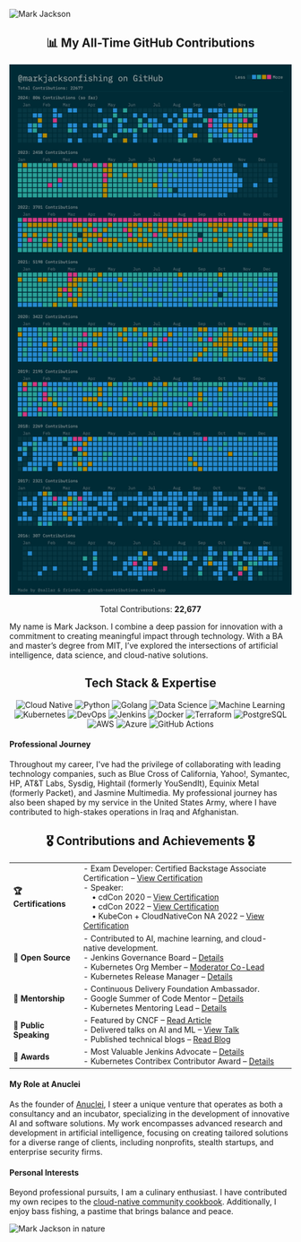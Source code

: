 ![Mark Jackson](https://i.ibb.co/zPzLYSB/IMG-0669.jpg)

<div align="center">
  <h2>📊 My All-Time GitHub Contributions</h2>
  <img src="./contributions.png" alt="Mark Jackson's GitHub Contributions" />
  <p>Total Contributions: <b>22,677</b></p>
</div>

My name is Mark Jackson. I combine a deep passion for innovation with a commitment to creating meaningful impact through technology. With a BA and master’s degree from MIT, I’ve explored the intersections of artificial intelligence, data science, and cloud-native solutions.

<div align="center">
  <h2>Tech Stack & Expertise</h2>
  <img src="https://img.shields.io/badge/Cloud%20Native-CNCF-informational?style=for-the-badge&logo=cloudsmith&logoColor=white" alt="Cloud Native" />
  <img src="https://img.shields.io/badge/Python-3.9-blue?style=for-the-badge&logo=python&logoColor=white" alt="Python" />
  <img src="https://img.shields.io/badge/Go-1.19-blue?style=for-the-badge&logo=go&logoColor=white" alt="Golang" />
  <img src="https://img.shields.io/badge/Data%20Science-Analysis-informational?style=for-the-badge&logo=apache-spark&logoColor=white" alt="Data Science" />
  <img src="https://img.shields.io/badge/Machine%20Learning-Modeling-important?style=for-the-badge&logo=tensorflow&logoColor=white" alt="Machine Learning" />
  <img src="https://img.shields.io/badge/Kubernetes-Orchestration-blue?style=for-the-badge&logo=kubernetes&logoColor=white" alt="Kubernetes" />
  <img src="https://img.shields.io/badge/DevOps-CICD-success?style=for-the-badge&logo=jenkins&logoColor=white" alt="DevOps" />
  <img src="https://img.shields.io/badge/Jenkins-Automation-orange?style=for-the-badge&logo=jenkins&logoColor=white" alt="Jenkins" />
  <img src="https://img.shields.io/badge/Docker-Containerization-blue?style=for-the-badge&logo=docker&logoColor=white" alt="Docker" />
  <img src="https://img.shields.io/badge/Terraform-IaC-623CE4?style=for-the-badge&logo=terraform&logoColor=white" alt="Terraform" />
  <img src="https://img.shields.io/badge/PostgreSQL-Database-316192?style=for-the-badge&logo=postgresql&logoColor=white" alt="PostgreSQL" />
  <img src="https://img.shields.io/badge/AWS-Cloud-orange?style=for-the-badge&logo=amazon-aws&logoColor=white" alt="AWS" />
  <img src="https://img.shields.io/badge/Azure-Cloud-blue?style=for-the-badge&logo=microsoft-azure&logoColor=white" alt="Azure" />
  <img src="https://img.shields.io/badge/GitHub%20Actions-Automation-green?style=for-the-badge&logo=github-actions&logoColor=white" alt="GitHub Actions" />
</div> 

#### Professional Journey

Throughout my career, I've had the privilege of collaborating with leading technology companies, such as Blue Cross of California, Yahoo!, Symantec, HP, AT&T Labs, Sysdig, Hightail (formerly YouSendIt), Equinix Metal (formerly Packet), and Jasmine Multimedia. My professional journey has also been shaped by my service in the United States Army, where I have contributed to high-stakes operations in Iraq and Afghanistan.

<div align="center">
  <h2>🎖️ Contributions and Achievements 🎖️</h2>
  <table>
    <tr>
      <td><strong>🏆 Certifications</strong></td>
      <td>
        - Exam Developer: Certified Backstage Associate Certification – <a href="https://www.credly.com/badges/1b5a6de3-e6d9-452b-8752-ff8687a94d3a">View Certification</a><br>
        - Speaker:<br>
        &nbsp;&nbsp;&nbsp;&nbsp;• cdCon 2020 – <a href="https://www.credly.com/badges/b59dd708-ab91-45b9-bed2-c9d3f132efcf/public_url">View Certification</a><br>
        &nbsp;&nbsp;&nbsp;&nbsp;• cdCon 2022 – <a href="https://www.credly.com/badges/554b47b8-260b-4f25-8392-6825330e7103/public_url">View Certification</a><br>
        &nbsp;&nbsp;&nbsp;&nbsp;• KubeCon + CloudNativeCon NA 2022 – <a href="https://www.credly.com/badges/75f117fb-c312-4baf-811a-9be3d5179203/public_url">View Certification</a>
      </td>
    </tr>
    <tr>
      <td><strong>🔧 Open Source</strong></td>
      <td>
        - Contributed to AI, machine learning, and cloud-native development.<br>
        - Jenkins Governance Board – <a href="https://groups.google.com/g/jenkinsci-dev/c/JusGlXCwbx0/m/2yHT3BFcAAAJ">Details</a><br>
        - Kubernetes Org Member – <a href="https://github.com/kubernetes/community/pull/5783#issuecomment-841935980">Moderator Co-Lead</a><br>
        - Kubernetes Release Manager – <a href="https://github.com/markyjackson-taulia/sig-release/blob/master/release-managers.md">Details</a>
      </td>
    </tr>
    <tr>
      <td><strong>🤝 Mentorship</strong></td>
      <td>
        - Continuous Delivery Foundation Ambassador.<br>
        - Google Summer of Code Mentor – <a href="https://summerofcode.withgoogle.com/archive/2019/organizations/4658407594786816">Details</a><br>
        - Kubernetes Mentoring Lead – <a href="https://github.com/kubernetes/community/blob/master/mentoring/OWNERS#L6">Details</a>
      </td>
    </tr>
    <tr>
      <td><strong>📢 Public Speaking</strong></td>
      <td>
        - Featured by CNCF – <a href="https://www.cncf.io/blog/2020/02/18/why-i-contribute-to-the-open-source-community-and-you-should-too/">Read Article</a><br>
        - Delivered talks on AI and ML – <a href="https://www.youtube.com/watch?v=h4hKSXjCqyI">View Talk</a><br>
        - Published technical blogs – <a href="https://cd.foundation/blog/2020/05/29/mlops-an-introduction/">Read Blog</a>
      </td>
    </tr>
    <tr>
      <td><strong>🌟 Awards</strong></td>
      <td>
        - Most Valuable Jenkins Advocate – <a href="https://www.businesswire.com/news/home/20200924005128/en/DevOps-World-2020-Award-Winners-Announced">Details</a><br>
        - Kubernetes Contribex Contributor Award – <a href="https://www.kubernetes.dev/community/awards/2022/#contributor-experience">Details</a>
      </td>
    </tr>
  </table>
</div>

#### My Role at Anuclei

As the founder of [Anuclei](https://anuclei.com), I steer a unique venture that operates as both a consultancy and an incubator, specializing in the development of innovative AI and software solutions. My work encompasses advanced research and development in artificial intelligence, focusing on creating tailored solutions for a diverse range of clients, including nonprofits, stealth startups, and enterprise security firms.

#### Personal Interests

Beyond professional pursuits, I am a culinary enthusiast. I have contributed my own recipes to the [cloud-native community cookbook](https://github.com/cncf/cloud-native-community-cookbook). Additionally, I enjoy bass fishing, a pastime that brings balance and peace.

![Mark Jackson in nature](https://i.ibb.co/jHLMVLm/61-E6606-E-1-F4-F-42-A4-A86-A-AD4-D24-D22-C4-D.jpg)
